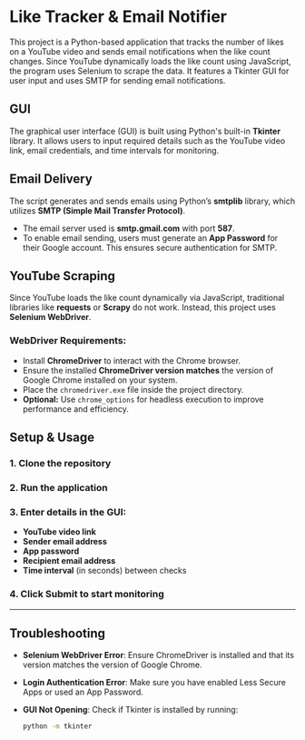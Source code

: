 # Like Tracker & Email Notifier

This project is a Python-based application that tracks the number of likes on a YouTube video and sends email notifications when the like count changes. Since YouTube dynamically loads the like count using JavaScript, the program uses Selenium to scrape the data. It features a Tkinter GUI for user input and uses SMTP for sending email notifications.

## GUI

The graphical user interface (GUI) is built using Python's built-in **Tkinter** library. It allows users to input required details such as the YouTube video link, email credentials, and time intervals for monitoring.

## Email Delivery

The script generates and sends emails using Python’s **smtplib** library, which utilizes **SMTP (Simple Mail Transfer Protocol)**.

- The email server used is **smtp.gmail.com** with port **587**.
- To enable email sending, users must generate an **App Password** for their Google account. This ensures secure authentication for SMTP.

## YouTube Scraping

Since YouTube loads the like count dynamically via JavaScript, traditional libraries like **requests** or **Scrapy** do not work. Instead, this project uses **Selenium WebDriver**.

### WebDriver Requirements:
- Install **ChromeDriver** to interact with the Chrome browser.
- Ensure the installed **ChromeDriver version matches** the version of Google Chrome installed on your system.
- Place the `chromedriver.exe` file inside the project directory.
- **Optional:** Use `chrome_options` for headless execution to improve performance and efficiency.

## Setup & Usage

### 1. Clone the repository  

### 2. Run the application  

### 3. Enter details in the GUI:  
- **YouTube video link**  
- **Sender email address**  
- **App password**  
- **Recipient email address**  
- **Time interval** (in seconds) between checks  

### 4. Click **Submit** to start monitoring  

---

## Troubleshooting  

- **Selenium WebDriver Error**: Ensure ChromeDriver is installed and that its version matches the version of Google Chrome.  
- **Login Authentication Error**: Make sure you have enabled Less Secure Apps or used an App Password.  
- **GUI Not Opening**: Check if Tkinter is installed by running:  

  ```bash
  python -m tkinter

